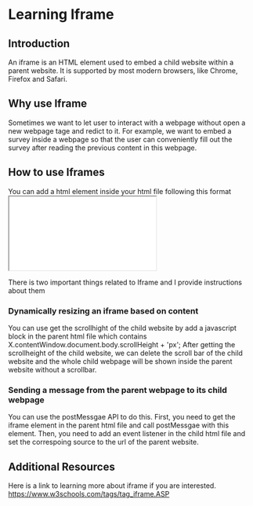# Learning Iframe

## Introduction

An iframe is an HTML element used to embed a child website within a parent website. It is supported by most modern browsers, like Chrome, Firefox and Safari.

## Why use Iframe
Sometimes we want to let user to interact with a webpage without open a new webpage tage and redict to it. For example, we want to embed a survey inside a webpage so that the user can conveniently fill out the survey after reading the previous content in this webpage.

## How to use Iframes
You can add a html element inside your html file following this format <iframe src="some like" title="some title"></iframe>

There is two important things related to Iframe and I provide instructions about them

### Dynamically resizing an iframe based on content
You can use get the scrollhight of the child website by add a javascript block in the parent html file which contains X.contentWindow.document.body.scrollHeight + 'px';
After getting the scrollheight of the child website, we can delete the scroll bar of the child website and the whole child webpage will be shown inside the parent website without a scrollbar.

### Sending a message from the parent webpage to its child webpage
You can use the postMessgae API to do this. First, you need to get the iframe element in the parent html file and call postMessgae with this element. 
Then, you need to add an event listener in the child html file and set the correspoing source to the url of the parent website.

## Additional Resources
Here is a link to learning more about iframe if you are interested.
https://www.w3schools.com/tags/tag_iframe.ASP

